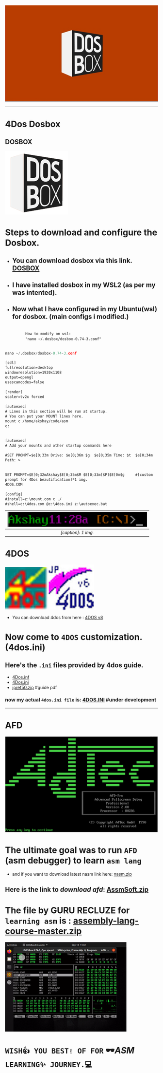 


![head](dosbox_program.jpg)
<hr />

# 4Dos Dosbox
## DOSBOX
![dosbox](dosbox.png)
# Steps to download and configure the Dosbox.

- ## You can download dosbox via this link. [DOSBOX](https://www.dosbox.com/ "Go to Doxbox's official website")
- ## I have installed dosbox in my WSL2 (as per my was intented).
- ## Now what I have configured in my Ubuntu(wsl) for dosbox. (main configs i modified.)
    <code>
        How to modify on wsl:
        "nano ~/.dosbox/dosbox-0.74-3.conf"
    </code>

```python
nano ~/.dosbox/dosbox-0.74-3.conf
```

```config
[sdl]
fullresolution=desktop
windowresolution=1920x1108
output=opengl
usescancodes=false

[render]
scaler=tv2x forced

[autoexec]
# Lines in this section will be run at startup.
# You can put your MOUNT lines here.
mount c /home/akshay/code/asm
c:


[autoexec]
# Add your mounts and other startup commands here

#SET PROMPT=$e[0;33m Drive: $e[0;36m $g  $e[0;35m Time: $t  $e[0;34m Path: >


SET PROMPT=$E[0;32mAkshay$E[0;35m$M $E[0;33m[$P]$E[0m$g     #[custom prompt for 4Dos beautification]*1 img.
4DOS.COM

[config]
#install=z:\mount.com c ./
#shell=c:\4dos.com @c:\4dos.ini z:\autoexec.bat
```
| ![custum beauty](beauty.png) |
|:--------------------------:|
| *[caption]: 1 img.*      |

# 4DOS
![4Dos](4dos_31988.webp) ![4dos](download.jpg)
- You can download 4dos from here : [4DOS v8](4dos800.zip)

# Now come to `4DOS` customization. (4dos.ini)
## Here's the `.ini` files provided by 4dos guide. 
- [4Dos.inf](4dosinf.zip)
- [4Dos.ini](4dosini.zip)
- [jpref50.zip](jpref50.zip) #guide pdf

### now my actual `4dos.ini file` is: [4DOS.INI](4DOS.INI) #under development
<hr />

# AFD
![](AFD.png)
# The ultimate goal was to run `AFD` (asm debugger) to learn `asm lang`
- and if you want to download latest nasm link here: [nasm.zip](nasm-2.16.03-dos.zip)
## Here is the link to ***download afd***: [AssmSoft.zip](AssmSoft.zip)

# The file by GURU RECLUZE for `learning asm` is : [assembly-lang-course-master.zip](assembly-lang-course-master.zip)
<img src="afd01.png" alt="head" style="display: inline-block; margin-right: 10px;" width="400">

# `WISH👍 YOU BEST✌️ OF FOR` 🕶️***ASM*** `LEARNING✨ JOURNEY.💻 `
